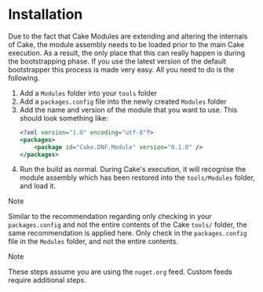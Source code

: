 # Installation

Due to the fact that Cake Modules are extending and altering the internals of Cake, the module assembly needs to be loaded prior to the main Cake execution. As a result, the only place that this can really happen is during the bootstrapping phase. If you use the latest version of the default bootstrapper this process is made very easy. All you need to do is the following.

1. Add a `Modules` folder into your `tools` folder
1. Add a `packages.config` file into the newly created `Modules` folder
1. Add the name and version of the module that you want to use. This should look something like:
	```xml
	<?xml version="1.0" encoding="utf-8"?>
	<packages>
		<package id="Cake.DNF.Module" version="0.1.0" />
	</packages>
	```
1. Run the build as normal. During Cake's execution, it will recognise the module assembly which has been restored into the `tools/Modules` folder, and load it.

> [!NOTE]
> Similar to the recommendation regarding only checking in your `packages.config` and not the entire contents of the Cake `tools/` folder, the same recommendation is applied here. Only check in the `packages.config` file in the `Modules` folder, and not the entire contents.

> [!NOTE]
> These steps assume you are using the `nuget.org` feed. Custom feeds require additional steps.